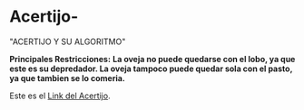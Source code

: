 # Acertijo-
"ACERTIJO Y SU ALGORITMO"

**Principales Restricciones:**
**La oveja no puede quedarse con el lobo, ya que este es su depredador. La oveja tampoco puede quedar sola con el pasto, ya que tambien se lo comeria.** 

Este es el [Link del Acertijo]( https://docs.google.com/drawings/d/1h8kfAh5CzqAFMyOcgIEGnvyF-BW79yGMb8U8X_FK54k/edit ).

